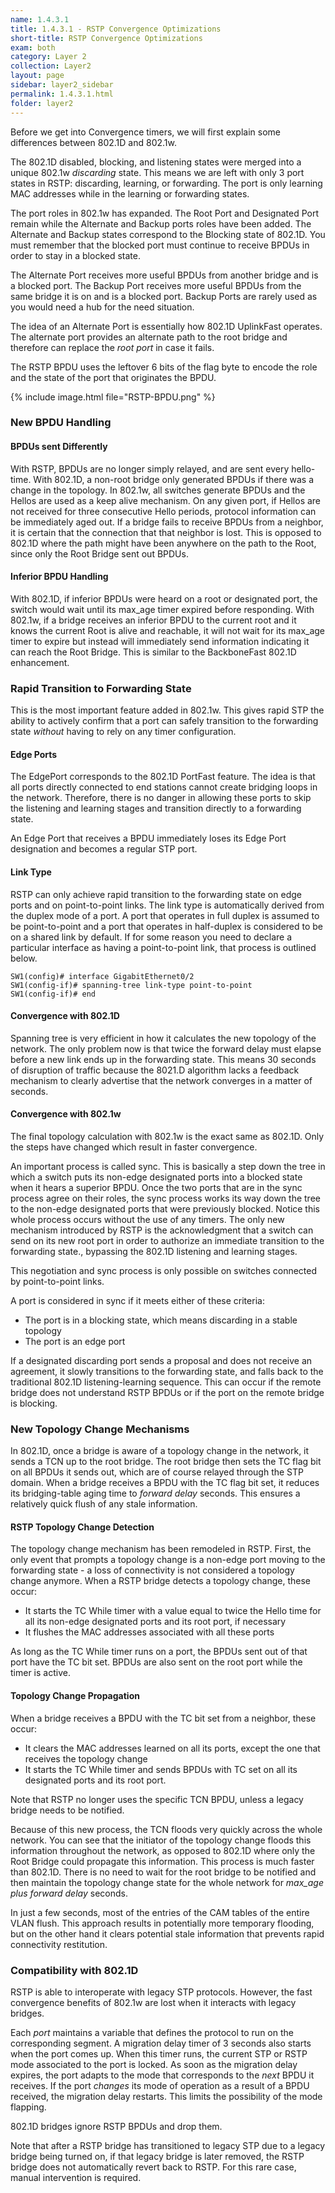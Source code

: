 ```yaml
---
name: 1.4.3.1
title: 1.4.3.1 - RSTP Convergence Optimizations
short-title: RSTP Convergence Optimizations
exam: both
category: Layer 2
collection: Layer2
layout: page
sidebar: layer2_sidebar
permalink: 1.4.3.1.html
folder: layer2
---
```

Before we get into Convergence timers, we will first explain some differences between 802.1D and 802.1w.

The 802.1D disabled, blocking, and listening states were merged into a unique 802.1w *discarding* state. This means we are left with only 3 port states in RSTP: discarding, learning, or forwarding. The port is only learning MAC addresses while in the learning or forwarding states.

The port roles in 802.1w has expanded. The Root Port and Designated Port remain while the Alternate and Backup ports roles have been added. The Alternate and Backup states correspond to the Blocking state of 802.1D. You must remember that the blocked port must continue to receive BPDUs in order to stay in a blocked state.

The Alternate Port receives more useful BPDUs from another bridge and is a blocked port. The Backup Port receives more useful BPDUs from the same bridge it is on and is a blocked port. Backup Ports are rarely used as you would need a hub for the need situation.

The idea of an Alternate Port is essentially how 802.1D UplinkFast operates. The alternate port provides an alternate path to the root bridge and therefore can replace the *root port* in case it fails.

The RSTP BPDU uses the leftover 6 bits of the flag byte to encode the role and the state of the port that originates the BPDU.

{% include image.html file="RSTP-BPDU.png" %}

### New BPDU Handling
#### BPDUs sent Differently
With RSTP, BPDUs are no longer simply relayed, and are sent every hello-time. With 802.1D, a non-root bridge only generated BPDUs if there was a change in the topology. In 802.1w, all switches generate BPDUs and the Hellos are used as a keep alive mechanism. On any given port, if Hellos are not received for three consecutive Hello periods, protocol information can be immediately aged out. If a bridge fails to receive BPDUs from a neighbor, it is certain that the connection that that neighbor is lost. This is opposed to 802.1D where the path might have been anywhere on the path to the Root, since only the Root Bridge sent out BPDUs.

#### Inferior BPDU Handling
With 802.1D, if inferior BPDUs were heard on a root or designated port, the switch would wait until its max\_age timer expired before responding. With 802.1w, if a bridge receives an inferior BPDU to the current root and it knows the current Root is alive and reachable, it will not wait for its max\_age timer to expire but instead will immediately send information indicating it can reach the Root Bridge. This is similar to the BackboneFast 802.1D enhancement.

### Rapid Transition to Forwarding State
This is the most important feature added in 802.1w. This gives rapid STP the ability to actively confirm that a port can safely transition to the forwarding state *without* having to rely on any timer configuration.

#### Edge Ports
The EdgePort corresponds to the 802.1D PortFast feature. The idea is that all ports directly connected to end stations cannot create bridging loops in the network. Therefore, there is no danger in allowing these ports to skip the listening and learning stages and transition directly to a forwarding state.

An Edge Port that receives a BPDU immediately loses its Edge Port designation and becomes a regular STP port.

#### Link Type
RSTP can only achieve rapid transition to the forwarding state on edge ports and on point-to-point links. The link type is automatically derived from the duplex mode of a port. A port that operates in full duplex is assumed to be point-to-point and a port that operates in half-duplex is considered to be on a shared link by default. If for some reason you need to declare a particular interface as having a point-to-point link, that process is outlined below.
```
SW1(config)# interface GigabitEthernet0/2
SW1(config-if)# spanning-tree link-type point-to-point
SW1(config-if)# end
```

#### Convergence with 802.1D
Spanning tree is very efficient in how it calculates the new topology of the network. The only problem now is that twice the forward delay must elapse before a new link ends up in the forwarding state. This means 30 seconds of disruption of traffic because the 8021.D algorithm lacks a feedback mechanism to clearly advertise that the network converges in a matter of seconds.

#### Convergence with 802.1w
The final topology calculation with 802.1w is the exact same as 802.1D. Only the steps have changed which result in faster convergence.

An important process is called sync. This is basically a step down the tree in which a switch puts its non-edge designated ports into a blocked state when it hears a superior BPDU. Once the two ports that are in the sync process agree on their roles, the sync process works its way down the tree to the non-edge designated ports that were previously blocked. Notice this whole process occurs without the use of any timers. The only new mechanism introduced by RSTP is the acknowledgment that a switch can send on its new root port in order to authorize an immediate transition to the forwarding state., bypassing the 802.1D listening and learning stages.

This negotiation and sync process is only possible on switches connected by point-to-point links.

A port is considered in sync if it meets either of these criteria:
- The port is in a blocking state, which means discarding in a stable topology
- The port is an edge port

If a designated discarding port sends a proposal and does not receive an agreement, it slowly transitions to the forwarding state, and falls back to the traditional 802.1D listening-learning sequence. This can occur if the remote bridge does not understand RSTP BPDUs or if the port on the remote bridge is blocking.

### New Topology Change Mechanisms
In 802.1D, once a bridge is aware of a topology change in the network, it sends a TCN up to the root bridge. The root bridge then sets the TC flag bit on all BPDUs it sends out, which are of course relayed through the STP domain. When a bridge receives a BPDU with the TC flag bit set, it reduces its bridging-table aging time to *forward delay* seconds. This ensures a relatively quick flush of any stale information.

#### RSTP Topology Change Detection
The topology change mechanism has been remodeled in RSTP. First, the only event that prompts a topology change is a non-edge port moving to the forwarding state - a loss of connectivity is not considered a topology change anymore. When a RSTP bridge detects a topology change, these occur:
- It starts the TC While timer with a value equal to twice the Hello time for all its non-edge designated ports and its root port, if necessary
- It flushes the MAC addresses associated with all these ports

As long as the TC While timer runs on a port, the BPDUs sent out of that port have the TC bit set. BPDUs are also sent on the root port while the timer is active.

#### Topology Change Propagation
When a bridge receives a BPDU with the TC bit set from a neighbor, these occur:
- It clears the MAC addresses learned on all its ports, except the one that receives the topology change
- It starts the TC While timer and sends BPDUs with TC set on all its designated ports and its root port.

Note that RSTP no longer uses the specific TCN BPDU, unless a legacy bridge needs to be notified.

Because of this new process, the TCN floods very quickly across the whole network. You can see that the initiator of the topology change floods this information throughout the network, as opposed to 802.1D where only the Root Bridge could propagate this information. This process is much faster than 802.1D. There is no need to wait for the root bridge to be notified and then maintain the topology change state for the whole network for *max\_age plus forward delay* seconds.

In just a few seconds, most of the entries of the CAM tables of the entire VLAN flush. This approach results in potentially more temporary flooding, but on the other hand it clears potential stale information that prevents rapid connectivity restitution.

### Compatibility with 802.1D
RSTP is able to interoperate with legacy STP protocols. However, the fast convergence benefits of 802.1w are lost when it interacts with legacy bridges.

Each *port* maintains a variable that defines the protocol to run on the corresponding segment. A migration delay timer of 3 seconds also starts when the port comes up. When this timer runs, the current STP or RSTP mode associated to the port is locked. As soon as the migration delay expires, the port adapts to the mode that corresponds to the *next* BPDU it receives. If the port *changes* its mode of operation as a result of a BPDU received, the migration delay restarts. This limits the possibility of the mode flapping.

802.1D bridges ignore RSTP BPDUs and drop them.

Note that after a RSTP bridge has transitioned to legacy STP due to a legacy bridge being turned on, if that legacy bridge is later removed, the RSTP bridge does not automatically revert back to RSTP. For this rare case, manual intervention is required.
